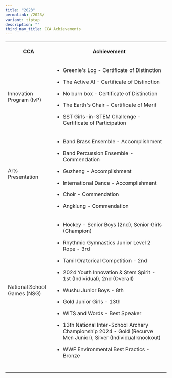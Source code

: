 ```yaml
---
title: "2023"
permalink: /2023/
variant: tiptap
description: ""
third_nav_title: CCA Achievements
---
```

<table style="minWidth: 50px">
<colgroup>
<col>
<col>
</colgroup>
<tbody>
<tr>
<th rowspan="1" colspan="1">
<p>CCA</p>
</th>
<th rowspan="1" colspan="1">
<p>Achievement</p>
</th>
</tr>
<tr>
<td rowspan="1" colspan="1">
<p>Innovation Program (IvP)</p>
</td>
<td rowspan="1" colspan="1">
<ul data-tight="true" class="tight">
<li>
<p>Greenie's Log - Certificate of Distinction</p>
</li>
<li>
<p>The Active AI - Certificate of Distinction</p>
</li>
<li>
<p>No burn box - Certificate of Distinction</p>
</li>
<li>
<p>The Earth's Chair - Certificate of Merit</p>
</li>
<li>
<p>SST Girls-in-STEM Challenge - Certificate of Participation</p>
</li>
</ul>
</td>
</tr>
<tr>
<td rowspan="1" colspan="1">
<p>Arts Presentation</p>
</td>
<td rowspan="1" colspan="1">
<ul data-tight="true" class="tight">
<li>
<p>Band Brass Ensemble - Accomplishment</p>
</li>
<li>
<p>Band Percussion Ensemble - Commendation</p>
</li>
<li>
<p>Guzheng - Accomplishment</p>
</li>
<li>
<p>International Dance - Accomplishment</p>
</li>
<li>
<p>Choir - Commendation</p>
</li>
<li>
<p>Angklung - Commendation</p>
</li>
</ul>
</td>
</tr>
<tr>
<td rowspan="1" colspan="1">
<p>National School Games (NSG)</p>
</td>
<td rowspan="1" colspan="1">
<ul data-tight="true" class="tight">
<li>
<p>Hockey - Senior Boys (2nd), Senior Girls (Champion)</p>
</li>
<li>
<p>Rhythmic Gymnastics Junior Level 2 Rope - 3rd</p>
</li>
<li>
<p>Tamil Oratorical Competition - 2nd</p>
</li>
<li>
<p>2024 Youth Innovation &amp; Stem Spirit - 1st (Individual), 2nd (Overall)</p>
</li>
<li>
<p>Wushu Junior Boys - 8th</p>
</li>
<li>
<p>Gold Junior Girls - 13th</p>
</li>
<li>
<p>WITS and Words - Best Speaker</p>
</li>
<li>
<p>13th National Inter-School Archery Championship 2024 - Gold (Recurve Men
Junior), Silver (Individual knockout)</p>
</li>
<li>
<p>WWF Environmental Best Practics - Bronze</p>
</li>
</ul>
</td>
</tr>
<tr>
<td rowspan="1" colspan="1">
<p></p>
</td>
<td rowspan="1" colspan="1">
<p></p>
</td>
</tr>
</tbody>
</table>
<p></p>